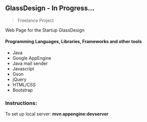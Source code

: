 ## GlassDesign - In Progress...
> Freelance Project

Web Page for the Startup GlassDesign

#### Programming Languages, Libraries, Frameworks and other tools
 
 - Java
 - Google AppEngine
 - Java mail sender
 - Javascript
 - Gson
 - jQuery
 - HTML/CSS
 - Bootstrap

### Instructions:
To set up local server: **mvn appengine:devserver**  


